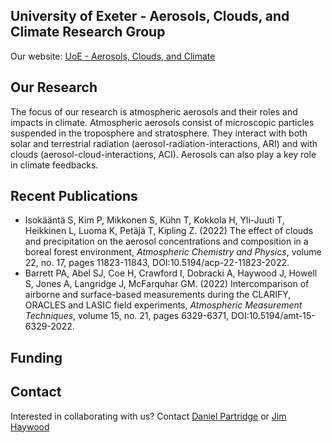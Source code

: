 ## University of Exeter - Aerosols, Clouds, and Climate Research Group
Our website: [UoE - Aerosols, Clouds, and Climate](https://mathematics.exeter.ac.uk/aerosol-clouds/)

## Our Research
The focus of our research is atmospheric aerosols and their roles and impacts in climate. Atmospheric aerosols consist of microscopic particles suspended in the troposphere and stratosphere. They interact with both solar and terrestrial radiation (aerosol-radiation-interactions, ARI) and with clouds (aerosol-cloud-interactions, ACI). Aerosols can also play a key role in climate feedbacks.

## Recent Publications
 - Isokääntä S, Kim P, Mikkonen S, Kühn T, Kokkola H, Yli-Juuti T, Heikkinen L, Luoma K, Petäjä T, Kipling Z. (2022) The effect of clouds and precipitation on the aerosol concentrations and composition in a boreal forest environment, *Atmospheric Chemistry and Physics*, volume 22, no. 17, pages 11823-11843, DOI:10.5194/acp-22-11823-2022.
 - Barrett PA, Abel SJ, Coe H, Crawford I, Dobracki A, Haywood J, Howell S, Jones A, Langridge J, McFarquhar GM. (2022) Intercomparison of airborne and surface-based measurements during the CLARIFY, ORACLES and LASIC field experiments, *Atmospheric Measurement Techniques*, volume 15, no. 21, pages 6329-6371, DOI:10.5194/amt-15-6329-2022.

## Funding


## Contact
Interested in collaborating with us? Contact [Daniel Partridge](https://mathematics.exeter.ac.uk/staff/dp410) or [Jim Haywood](https://mathematics.exeter.ac.uk/staff/jmh232)
